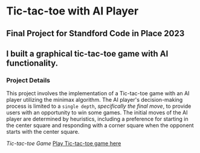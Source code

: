 # Tic-tac-toe with AI Player

## Final Project for Standford Code in Place 2023

## I built a graphical tic-tac-toe game with AI functionality. 

### Project Details
This project involves the implementation of a Tic-tac-toe game with an AI player utilizing the minimax algorithm. 
The AI player's decision-making process is limited to a `single depth`, *specifically the final move*, to provide users with an opportunity to win some games. 
The initial moves of the AI player are determined by heuristics, including a preference for starting in the center square and responding with a corner square when the opponent starts with the center square.


*Tic-tac-toe Game*
[Play Tic-tac-toe game here](https://codeinplace.stanford.edu/cip3/share/IYHhtaviuZy7AnEVhmIa)

